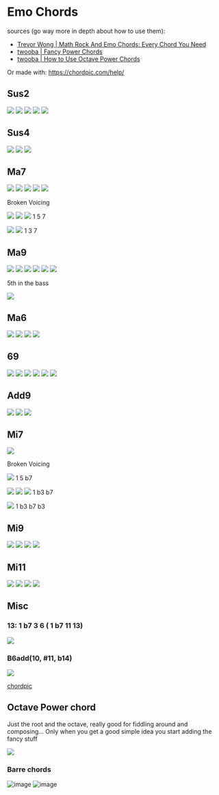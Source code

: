 # Emo Chords
sources (go way more in depth about how to use them): 
- [Trevor Wong | Math Rock And Emo Chords: Every Chord You Need](https://www.youtube.com/watch?v=8E-Ajb7ABdE)
- [twooba | Fancy Power Chords](https://www.youtube.com/watch?v=KFqm4QXWuxI)
- [twooba | How to Use Octave Power Chords](https://www.youtube.com/watch?v=WsB968ims4w)

Or made with: https://chordpic.com/help/

## Sus2 
![](https://user-images.githubusercontent.com/65428925/120034392-61845800-bfd3-11eb-9002-39116a0a7918.png)
![](https://user-images.githubusercontent.com/65428925/120034400-647f4880-bfd3-11eb-969f-7880bfeb72a0.png)
![](https://user-images.githubusercontent.com/65428925/120034404-6517df00-bfd3-11eb-9a9f-121c689840fc.png)
![](https://user-images.githubusercontent.com/65428925/120034408-65b07580-bfd3-11eb-8982-9bc87023028a.png)
![](https://user-images.githubusercontent.com/65428925/120034412-66e1a280-bfd3-11eb-8bf2-8289b09e0f19.png)

## Sus4
![](https://user-images.githubusercontent.com/65428925/120034548-98f30480-bfd3-11eb-85a4-cc1dcfcde9de.png)
![](https://user-images.githubusercontent.com/65428925/120034550-9a243180-bfd3-11eb-8555-2dc6eb7f9c00.png)
![](https://user-images.githubusercontent.com/65428925/120034551-9abcc800-bfd3-11eb-9e83-9d34111ea2b2.png)


## Ma7
![](https://user-images.githubusercontent.com/65428925/120029892-19623700-bfcd-11eb-8e0d-6a6d60d5d71f.png)
![](https://user-images.githubusercontent.com/65428925/120030129-7100a280-bfcd-11eb-8c47-9dcf04cb01a7.png)
![](https://user-images.githubusercontent.com/65428925/120030138-7362fc80-bfcd-11eb-8ec4-5518529e831f.png)
![](https://user-images.githubusercontent.com/65428925/120030314-ac02d600-bfcd-11eb-9a13-329cb385cafd.png)
![](https://user-images.githubusercontent.com/65428925/120030266-a1484100-bfcd-11eb-95ab-ac882ad1de44.png)

Broken Voicing

![](https://user-images.githubusercontent.com/65428925/120030441-dce30b00-bfcd-11eb-933a-376756adaff0.png)
![](https://user-images.githubusercontent.com/65428925/120030596-0c921300-bfce-11eb-92b8-0922ee85929d.png)
![](https://user-images.githubusercontent.com/65428925/120031065-a48ffc80-bfce-11eb-976f-ec1f345c21cb.png) 1 5 7

![](https://user-images.githubusercontent.com/65428925/120030511-f3896200-bfcd-11eb-9c70-7b8be5a47b6e.png)
![](https://user-images.githubusercontent.com/65428925/120030704-2df2ff00-bfce-11eb-9a13-aaee3083ab74.png) 1 3 7

## Ma9
![](https://user-images.githubusercontent.com/65428925/120031272-f9cc0e00-bfce-11eb-9ceb-381513fcc8be.png)
![](https://user-images.githubusercontent.com/65428925/120031295-0486a300-bfcf-11eb-9912-0f4d699c48b6.png)
![](https://user-images.githubusercontent.com/65428925/120031332-0ea8a180-bfcf-11eb-8d4f-21d37cea375a.png)
![](https://user-images.githubusercontent.com/65428925/120031370-18caa000-bfcf-11eb-909a-4217980b7b63.png)
![](https://user-images.githubusercontent.com/65428925/120031593-621aef80-bfcf-11eb-96d0-9e00368b5f76.png)
![](https://user-images.githubusercontent.com/65428925/120031606-6515e000-bfcf-11eb-9b6f-ddfe8c339096.png)

5th in the bass

![](https://user-images.githubusercontent.com/65428925/120031435-30a22400-bfcf-11eb-90d2-f35acec7bd00.png)

## Ma6
![](https://user-images.githubusercontent.com/65428925/120031857-c2119600-bfcf-11eb-9d62-b871d2fd70f6.png)
![](https://user-images.githubusercontent.com/65428925/120031863-c342c300-bfcf-11eb-8459-8c738d04865d.png)
![](https://user-images.githubusercontent.com/65428925/120031867-c473f000-bfcf-11eb-8348-553c6cce808c.png)
![](https://user-images.githubusercontent.com/65428925/120031872-c5a51d00-bfcf-11eb-9bd7-5b5a56da5220.png)

## 69 
![](https://user-images.githubusercontent.com/65428925/120032080-0f8e0300-bfd0-11eb-8e08-44825df800f2.png)
![](https://user-images.githubusercontent.com/65428925/120032083-10bf3000-bfd0-11eb-882a-a96aab00fda1.png)
![](https://user-images.githubusercontent.com/65428925/120032086-1157c680-bfd0-11eb-8a28-22a6c68fa5e0.png)
![](https://user-images.githubusercontent.com/65428925/120032089-1288f380-bfd0-11eb-905b-119d1f56b305.png)
![](https://user-images.githubusercontent.com/65428925/120032092-13218a00-bfd0-11eb-93ac-f6d9e60965ae.png)
![](https://user-images.githubusercontent.com/65428925/120032097-13ba2080-bfd0-11eb-8bb5-13f7d7ce028c.png)

## Add9
![](https://user-images.githubusercontent.com/65428925/120032269-50861780-bfd0-11eb-9938-7a4729c8c888.png)
![](https://user-images.githubusercontent.com/65428925/120032271-524fdb00-bfd0-11eb-988e-8839c9bc4fa2.png)
![](https://user-images.githubusercontent.com/65428925/120032273-52e87180-bfd0-11eb-8a77-029628f6002d.png)

## Mi7
![](https://user-images.githubusercontent.com/65428925/120032630-d99d4e80-bfd0-11eb-8078-ca7eda973c82.png)

Broken Voicing

![](https://user-images.githubusercontent.com/65428925/120032669-eae65b00-bfd0-11eb-86da-41b2510fc9b0.png) 1 5 b7

![](https://user-images.githubusercontent.com/65428925/120033020-69db9380-bfd1-11eb-829a-c60a778cfd22.png)
![](https://user-images.githubusercontent.com/65428925/120032892-3ef13f80-bfd1-11eb-98af-d37da8a66d33.png)
![](https://user-images.githubusercontent.com/65428925/120032672-eb7ef180-bfd0-11eb-9829-b902bcc2eeab.png) 1 b3 b7

![](https://user-images.githubusercontent.com/65428925/120032674-ecb01e80-bfd0-11eb-9439-e8ea90a4998d.png) 1 b3 b7 b3

## Mi9
![](https://user-images.githubusercontent.com/65428925/120033555-19b10100-bfd2-11eb-927c-fbb00d56e8fb.png)
![](https://user-images.githubusercontent.com/65428925/120033558-1a499780-bfd2-11eb-942d-7ff93e01f53d.png)
![](https://user-images.githubusercontent.com/65428925/120033563-1b7ac480-bfd2-11eb-8091-5fb6be938e76.png)
![](https://user-images.githubusercontent.com/65428925/120033569-1c135b00-bfd2-11eb-8d7b-67b0598de692.png)

## Mi11

![](https://user-images.githubusercontent.com/65428925/120034027-d3a86d00-bfd2-11eb-8c20-0f78e6120131.png)
![](https://user-images.githubusercontent.com/65428925/120034033-d4410380-bfd2-11eb-804f-ab75f4a1b098.png)
![](https://user-images.githubusercontent.com/65428925/120034035-d4d99a00-bfd2-11eb-8b9c-c8bd9ab5c323.png)
![](https://user-images.githubusercontent.com/65428925/120034036-d5723080-bfd2-11eb-937b-cbfa66dfb9cf.png)

## Misc
### 13: 1 b7 3 6 ( 1 b7 11 13)
![](https://user-images.githubusercontent.com/65428925/120035799-85e13400-bfd5-11eb-962e-6d643c790f94.png) 

### B6add(10, #11, b14)
![](https://user-images.githubusercontent.com/65428925/122410978-c55aca80-cf5a-11eb-8470-97edc6624f03.png)


[chordpic](https://chordpic.com/chord/N4IgxgFg9gTgJiAXKAZgSwHYHMCmMDOSA2kQCwA0ATOaAC44AetSIAbCOSPhAIYAOOFvgCOAVx4xBAXwC65IgGYqNLrwFCxE6XKLVqdRs0QgAxKQ6r+g4yPGSQs+QEZlBpiwBGAdgvcrGu215VnIlNyMQJwcdJQpwlgVo+QBWclT442TouRAPCUlCRCIZKU58HFpaTCxC0HxaAE8AG2sQDFgAWx4m31oYasKQkBRJWkLUkD4ofDQqqAwkCYxRWgBlNAAvaycAOgAGCaraFoAxebXN61IADk4wKCbYFhM9196YKABrHAB1NDhaBAkEphqN1lskLshnkwJ8sB9RBg4ABhB5PYwwLB5AAUlAUe3IAAJKE4CcTSF4iU4AJQWdAMHBwAAiaB48J4HQACtNZmh5kg+qIcJxaIjqsRIhYspx2JxSYSLCYnFFOB4nOYckcWiwAEKsHhwODY0lEpUuQlq0i0qRSIA)

## Octave Power chord
Just the root and the octave, really good for fiddling around and composing... Only when you get a 
good simple idea you start adding the fancy stuff

![](https://user-images.githubusercontent.com/65428925/118488417-16746600-b6f2-11eb-884d-0116802fa0a7.png)
### Barre chords
![image](https://user-images.githubusercontent.com/65428925/121350337-eb4ff180-c900-11eb-9465-b3c300cbada9.png)
![image](https://user-images.githubusercontent.com/65428925/121350351-ef7c0f00-c900-11eb-9a99-787226a4002c.png)
